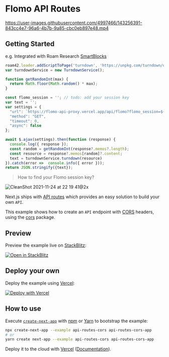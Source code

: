 # Flomo API Routes 

https://user-images.githubusercontent.com/4997466/143256391-843cc4e7-96a6-4b7b-9a85-cbc0eb897e48.mp4

## Getting Started

e.g. Integrated with Roam Research [SmartBlocks](https://roamjs.com/extensions/roam42/smartblocks)

```js
roam42.loader.addScriptToPage('turndown', 'https://unpkg.com/turndown/dist/turndown.js');
var turndownService = new TurndownService();

function getRandomInt(max) {
  return Math.floor(Math.random() * max);
}

const flomo_session = ''; // todo: add your session key
var text = '';
var settings = {
  "url": `https://flomo-api-proxy.vercel.app/api/flomo?flomo_session=${flomo_session}`,
  "method": "GET",
  "timeout": 0,
  "async": false
};

await $.ajax(settings).then(function (response) {
  console.log({ response });
  const random = getRandomInt(response?.memos?.length);
  const resource = response?.memos[random]?.content;
  text = turndownService.turndown(resource)
}).catch(error =>  console.info({ error }));
return JSON.stringify({text});

```

> How to find your Flomo session key?

![CleanShot 2021-11-24 at 22 19 41@2x](https://user-images.githubusercontent.com/4997466/143255420-d449b718-04f4-490a-8e11-07d8f8e6d569.png)


Next.js ships with [API routes](https://nextjs.org/docs/api-routes/introduction) which provides an easy solution to build your own `API`.

This example shows how to create an `API` endpoint with [CORS](https://developer.mozilla.org/en-US/docs/Web/HTTP/CORS) headers, using the [cors](https://github.com/expressjs/cors) package.

## Preview

Preview the example live on [StackBlitz](http://stackblitz.com/):

[![Open in StackBlitz](https://developer.stackblitz.com/img/open_in_stackblitz.svg)](https://stackblitz.com/github/vercel/next.js/tree/canary/examples/api-routes-cors)

## Deploy your own

Deploy the example using [Vercel](https://vercel.com?utm_source=github&utm_medium=readme&utm_campaign=next-example):

[![Deploy with Vercel](https://vercel.com/button)](https://vercel.com/new/git/external?repository-url=https://github.com/vercel/next.js/tree/canary/examples/api-routes-cors&project-name=api-routes-cors&repository-name=api-routes-cors)

## How to use

Execute [`create-next-app`](https://github.com/vercel/next.js/tree/canary/packages/create-next-app) with [npm](https://docs.npmjs.com/cli/init) or [Yarn](https://yarnpkg.com/lang/en/docs/cli/create/) to bootstrap the example:

```bash
npx create-next-app --example api-routes-cors api-routes-cors-app
# or
yarn create next-app --example api-routes-cors api-routes-cors-app
```

Deploy it to the cloud with [Vercel](https://vercel.com/new?utm_source=github&utm_medium=readme&utm_campaign=next-example) ([Documentation](https://nextjs.org/docs/deployment)).
